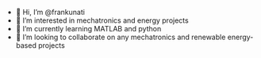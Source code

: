 - 👋 Hi, I’m @frankunati
- 👀 I’m interested in mechatronics and energy projects
- 🌱 I’m currently learning MATLAB and python
- 💞️ I’m looking to collaborate on any mechatronics and renewable energy-based projects

<!---
frankunati/frankunati is a ✨ special ✨ repository because its `README.md` (this file) appears on your GitHub profile.
You can click the Preview link to take a look at your changes.
--->
